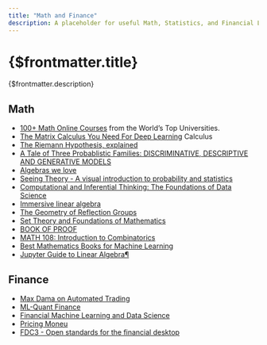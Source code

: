 ```yaml
---
title: "Math and Finance"
description: A placeholder for useful Math, Statistics, and Financial Links that I have come across
---
```


# {$frontmatter.title}

{$frontmatter.description}


## Math

- [100+ Math Online Courses](https://www.classcentral.com/report/mathematics-statistics-free-online-courses/) from the World’s Top Universities.
- [The Matrix Calculus You Need For Deep Learning](https://explained.ai/matrix-calculus/index.html) Calculus
- [The Riemann Hypothesis, explained](https://www.cantorsparadise.com/the-riemann-hypothesis-explained-fa01c1f75d3f)
- [A Tale of Three Probablistic Families: DISCRIMINATIVE, DESCRIPTIVE AND GENERATIVE MODELS](https://arxiv.org/pdf/1810.04261.pdf)
- [Algebras we love](https://kubuszok.com/series/#Mathematics%20and%20Computer%20Science)
- [Seeing Theory - A visual introduction to probability and statistics](https://seeing-theory.brown.edu/)
- [Computational and Inferential Thinking: The Foundations of Data Science](https://inferentialthinking.com/chapters/intro.html)
- [Immersive linear algebra](http://immersivemath.com/ila/index.html)
- [The Geometry of Reflection Groups](http://people.mpim-bonn.mpg.de/geordie/mpg.pdf)
- [Set Theory and Foundations of Mathematics](http://settheory.net/)
- [BOOK OF PROOF](https://www.people.vcu.edu/~rhammack/BookOfProof/)
- [MATH 108: Introduction to Combinatorics](https://theory.stanford.edu/~jvondrak/MATH108-2017/homework1.pdf)
- [Best Mathematics Books for Machine Learning](https://codingvidya.com/best-mathematics-books-for-machine-learning/)
- [Jupyter Guide to Linear Algebra¶](https://bvanderlei.github.io/jupyter-guide-to-linear-algebra/intro.html)

## Finance

- [Max Dama on Automated Trading](http://isomorphisms.sdf.org/maxdama.pdf)
- [ML-Quant Finance](https://www.ml-quant.com/)
- [Financial Machine Learning and Data Science](https://github.com/firmai/industry-machine-learning)
- [Pricing Moneu](www.jdawiseman.com/books/pricing-money/Pricing_Money_JDAWiseman.html)
- [FDC3 - Open standards for the financial desktop](https://fdc3.finos.org/)
